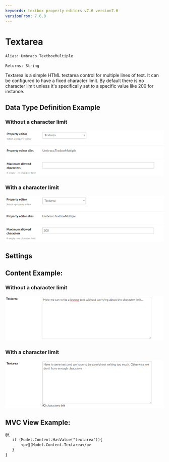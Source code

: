 ```yaml
---
keywords: textbox property editors v7.6 version7.6
versionFrom: 7.6.0
---
```


# Textarea

`Alias: Umbraco.TextboxMultiple`

`Returns: String`

Textarea is a simple HTML textarea control for multiple lines of text. It can be configured to have a fixed character limit. By default there is no character limit unless it's specifically set to a specific value like 200 for instance.

## Data Type Definition Example

### Without a character limit

![Textarea Data Type Definition](images/textarea/7.6/textarea-setup.png)

### With a character limit

![Textarea Data Type Definition With a Character Limit](images/textarea/7.6/textarea-setup-limit.png)

## Settings

## Content Example:

### Without a character limit

![Textarea Content Example](images/textarea/7.6/textarea-content.png)

### With a character limit

![Textbox Content Example Without a Character Limit](images/textarea/7.6/textarea-content-limit.png)


## MVC View Example:

	@{
	   if (Model.Content.HasValue("textarea")){
	       <p>@(Model.Content.Textarea</p>
	   }
	}
